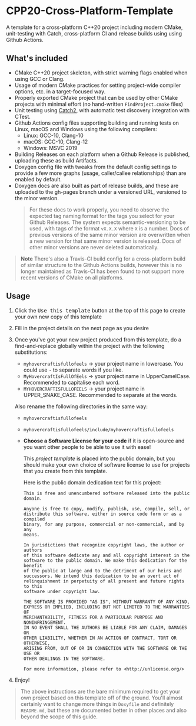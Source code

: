 # CPP20-Cross-Platform-Template
A template for a cross-platform C++20 project including modern CMake, unit-testing with Catch, cross-platform CI and release builds using using Github Actions.

## What's included
- CMake C++20 project skeleton, with strict warning flags enabled when using GCC or Clang.
- Usage of modern CMake practices for setting project-wide compiler options, etc. in a target-focused way.
- Properly exported CMake project that can be used by other CMake projects with minimal effort (no hand-written `FindProject.cmake` files)
- Unit testing using [Catch2](https://github.com/catchorg/Catch2), with automatic test discovery integration with CTest.
- Github Actions config files supporting building and running tests on Linux, macOS and Windows using the following compilers:
    - Linux: GCC-10, Clang-10
    - macOS: GCC-10, Clang-12
    - Windows: MSVC 2019
- Building Releases on each platform when a Github Release is published, uploading these as build Artifacts.
- Doxygen config file with tweaks from the default config settings to provide a few more graphs (usage, caller/callee relationships) than are enabled by default.
- Doxygen docs are also built as part of release builds, and these are uploaded to the gh-pages branch under a versioned URL, versioned to the minor version.
    > For these docs to work properly, you need to observe the expected tag naming format for the tags you select for your Github Releases. The system expects semantic-versioning to be used, with tags of the format `vX.X.X` where `X` is a number. Docs of previous versions of the same minor version are overwritten when a new version for that same minor version is released. Docs of other minor versions are never deleted automatically.

> **Note** There's also a Travis-CI build config for a cross-platform build of similar structure to the Github Actions builds, however this is no longer maintained as Travis-CI has been found to not support more recent versions of CMake on all platforms.

## Usage
1. Click the <kbd>Use this template</kbd> button at the top of this page to create your own new copy of this template
2. Fill in the project details on the next page as you desire
3. Once you've got your new project produced from this template, do a find-and-replace globally within the project with the following substitutions:
    - `myhovercraftisfullofeels` -> your project name in lowercase. You could use `-` to separate words if you like.
    - `MyHovercraftIsFullOfEels` -> your project name in UpperCamelCase. Recommended to capitalise each word.
    - `MYHOVERCRAFTISFULLOFEELS` -> your project name in UPPER_SNAKE_CASE. Recommended to separate at the words.

    Also rename the following directories in the same way:
    - `myhovercraftisfullofeels`
    - `myhovercraftisfullofeels/include/myhovercraftisfullofeels`

    - **Choose a Software License for your code** if it is open-source and you want other people to be able to use it with ease!

      This _project template_ is placed into the public domain, but you should make your own choice of software license to use for projects that you create from this template.

      Here is the public domain dedication text for this project:

      ```
      This is free and unencumbered software released into the public domain.

      Anyone is free to copy, modify, publish, use, compile, sell, or
      distribute this software, either in source code form or as a compiled
      binary, for any purpose, commercial or non-commercial, and by any
      means.

      In jurisdictions that recognize copyright laws, the author or authors
      of this software dedicate any and all copyright interest in the
      software to the public domain. We make this dedication for the benefit
      of the public at large and to the detriment of our heirs and
      successors. We intend this dedication to be an overt act of
      relinquishment in perpetuity of all present and future rights to this
      software under copyright law.

      THE SOFTWARE IS PROVIDED "AS IS", WITHOUT WARRANTY OF ANY KIND,
      EXPRESS OR IMPLIED, INCLUDING BUT NOT LIMITED TO THE WARRANTIES OF
      MERCHANTABILITY, FITNESS FOR A PARTICULAR PURPOSE AND NONINFRINGEMENT.
      IN NO EVENT SHALL THE AUTHORS BE LIABLE FOR ANY CLAIM, DAMAGES OR
      OTHER LIABILITY, WHETHER IN AN ACTION OF CONTRACT, TORT OR OTHERWISE,
      ARISING FROM, OUT OF OR IN CONNECTION WITH THE SOFTWARE OR THE USE OR
      OTHER DEALINGS IN THE SOFTWARE.

      For more information, please refer to <http://unlicense.org/>
      ```
4. Enjoy!

> The above instructions are the bare minimum required to get your own project based on this template off of the ground. You'll almost certainly want to change more things in `Doxyfile` and definitely `README.md`, but these are documented better in other places and also beyond the scope of this guide.
